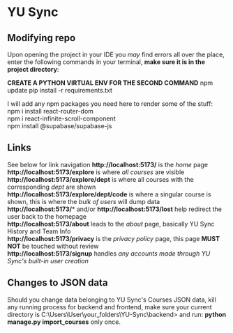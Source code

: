 # YU Sync

## Modifying repo
Upon opening the project in your IDE you *may* find errors all over the place, enter the following commands in your terminal, **make sure it is in the project directory**:

**CREATE A PYTHON VIRTUAL ENV FOR THE SECOND COMMAND**
npm update
pip install -r requirements.txt 

I will add any npm packages you need here to render some of the stuff: <br>
npm i install react-router-dom <br>
npm i react-infinite-scroll-component <br>
npm install @supabase/supabase-js

## Links
See below for link navigation
**http://localhost:5173/** is the *home* page <br>
**http://localhost:5173/explore** is where *all courses* are visible <br>
**http://localhost:5173/explore/dept** is where all courses with the corresponding *dept* are shown <br>
**http://localhost:5173/explore/dept/code** is where a singular course is shown, this is where the *bulk of users* will dump data <br>
**http://localhost:5173/*** and/or **http://localhost:5173/lost** help redirect the user back to the homepage <br>
**http://localhost:5173/about** leads to the *about* page, basically YU Sync History and Team Info  <br>
**http://localhost:5173/privacy** is the *privacy policy* page, this page **MUST NOT** be touched without review <br>
**http://localhost:5173/signup** handles *any accounts made through YU Sync's built-in user creation* <br>

## Changes to JSON data
Should you change data belonging to YU Sync's Courses JSON data, kill any running process for backend and frontend, make sure your current directory is C:\Users\User\your_folders\YU-Sync\backend> and run: **python manage.py import_courses** only once. 